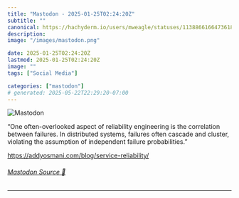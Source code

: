 ```yaml
---
title: "Mastodon - 2025-01-25T02:24:20Z"
subtitle: ""
canonical: https://hachyderm.io/users/mweagle/statuses/113886616647361806
description:
image: "/images/mastodon.png"

date: 2025-01-25T02:24:20Z
lastmod: 2025-01-25T02:24:20Z
image: ""
tags: ["Social Media"]

categories: ["mastodon"]
# generated: 2025-05-22T22:29:20-07:00
---
```

![Mastodon](/images/mastodon.png)

<p>“One often-overlooked aspect of reliability engineering is the correlation between failures. In distributed systems, failures often cascade and cluster, violating the assumption of independent failure probabilities.”</p><p><a href="https://addyosmani.com/blog/service-reliability/" target="_blank" rel="nofollow noopener noreferrer" translate="no"><span class="invisible">https://</span><span class="ellipsis">addyosmani.com/blog/service-re</span><span class="invisible">liability/</span></a></p>


###### [Mastodon Source 🐘](https://hachyderm.io/@mweagle/113886616647361806)

___
